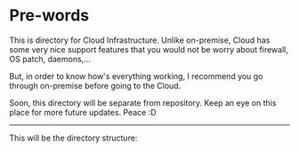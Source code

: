 # Pre-words

This is directory for Cloud Infrastructure. Unlike on-premise, Cloud has some very nice support features that you would not be worry about firewall, OS patch, daemons,...

But, in order to know how's everything working, I recommend you go through on-premise before going to the Cloud.

Soon, this directory will be separate from repository. Keep an eye on this place for more future updates. Peace :D

---

This will be the directory structure:


